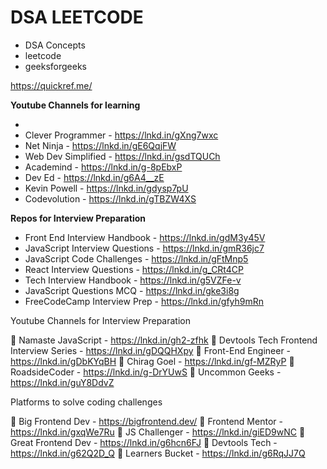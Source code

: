 # DSA LEETCODE
- DSA Concepts
- leetcode
- geeksforgeeks

https://quickref.me/

__Youtube Channels for learning__

- [Traversy Media]: https://www.youtube.com/c/TraversyMedia
- Clever Programmer - https://lnkd.in/gXng7wxc
- Net Ninja - https://lnkd.in/gE6QqjFW
- Web Dev Simplified - https://lnkd.in/gsdTQUCh
- Academind - https://lnkd.in/g-8pEbxP
- Dev Ed - https://lnkd.in/g6A4__zE
- Kevin Powell - https://lnkd.in/gdysp7pU
- Codevolution - https://lnkd.in/gTBZW4XS

__Repos for Interview Preparation__

- Front End Interview Handbook - https://lnkd.in/gdM3y45V
- JavaScript Interview Questions - https://lnkd.in/gmR36jc7
- JavaScript Code Challenges - https://lnkd.in/gFtMnp5
- React Interview Questions - https://lnkd.in/g_CRt4CP
- Tech Interview Handbook - https://lnkd.in/g5VZFe-v
- JavaScript Questions MCQ - https://lnkd.in/gke3i8g
- FreeCodeCamp Interview Prep - https://lnkd.in/gfyh9mRn


Youtube Channels for Interview Preparation

🎥 Namaste JavaScript - https://lnkd.in/gh2-zfhk
🎥 Devtools Tech Frontend Interview Series - https://lnkd.in/gDQQHXpy
🎥 Front-End Engineer - https://lnkd.in/gDbKYqBH
🎥 Chirag Goel - https://lnkd.in/gf-MZRyP
🎥 RoadsideCoder - https://lnkd.in/g-DrYUwS
🎥 Uncommon Geeks - https://lnkd.in/guY8DdvZ

Platforms to solve coding challenges

🚉 Big Frontend Dev - https://bigfrontend.dev/
🚉 Frontend Mentor - https://lnkd.in/gxqWe7Ru
🚉 JS Challenger - https://lnkd.in/giED9wNC
🚉 Great Frontend Dev - https://lnkd.in/g6hcn6FJ
🚉 Devtools Tech - https://lnkd.in/g62Q2D_Q
🚉 Learners Bucket - https://lnkd.in/g6RqJJ7Q
